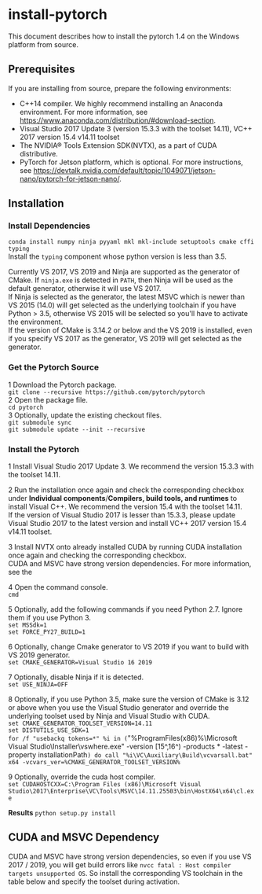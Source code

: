 # install-pytorch
This document describes how to install the pytorch 1.4 on the Windows platform from source.

## Prerequisites
If you are installing from source, prepare the following environments:
 * C++14 compiler. We highly recommend installing an Anaconda environment. For more information, see https://www.anaconda.com/distribution/#download-section.
 * Visual Studio 2017 Update 3 (version 15.3.3 with the toolset 14.11), VC++ 2017 version 15.4 v14.11 toolset
 * The NVIDIA® Tools Extension SDK(NVTX), as a part of CUDA distributive.
 * PyTorch for Jetson platform, which is optional. For more instructions, see https://devtalk.nvidia.com/default/topic/1049071/jetson-nano/pytorch-for-jetson-nano/.
 
## Installation
### Install Dependencies
`conda install numpy ninja pyyaml mkl mkl-include setuptools cmake cffi typing`  
Install the `typing` component whose python version is less than 3.5.   

Currently VS 2017, VS 2019 and Ninja are supported as the generator of CMake. If `ninja.exe` is detected in `PATH`, then Ninja will be used as the default generator, otherwise it will use VS 2017.  
If Ninja is selected as the generator, the latest MSVC which is newer than VS 2015 (14.0) will get selected as the underlying toolchain if you have Python > 3.5, otherwise VS 2015 will be selected so you'll have to activate the environment.    
If the version of CMake is 3.14.2 or below and the VS 2019 is installed, even if you specify VS 2017 as the generator, VS 2019 will get selected as the generator.

### Get the Pytorch Source
 1 Download the Pytorch package.  
 `git clone --recursive https://github.com/pytorch/pytorch`  
 2 Open the package file.  
 `cd pytorch`  
 3 Optionally, update the existing checkout files.  
 `git submodule sync`  
 `git submodule update --init --recursive`
 
 ### Install the Pytorch
  1 Install Visual Studio 2017 Update 3. We recommend the version 15.3.3 with the toolset 14.11.  
  
  2 Run the installation once again and check the corresponding checkbox under **Individual components**/**Compilers, build tools, and runtimes** to install Visual C++. We recommend the version 15.4 with the toolset 14.11.  
  If the version of Visual Studio 2017 is lesser than 15.3.3, please update Visual Studio 2017 to the latest version and install VC++ 2017 version 15.4 v14.11 toolset.  
  
  3 Install NVTX onto already installed CUDA by running CUDA installation once again and checking the corresponding checkbox.  
  CUDA and MSVC have strong version dependencies. For more information, see the   
  
  4 Open the command console.  
  `cmd`  
  
  5 Optionally, add the following commands if you need Python 2.7. Ignore them if you use Python 3.  
  `set MSSdk=1`  
  `set FORCE_PY27_BUILD=1`  
  
  6 Optionally, change Cmake generator to VS 2019 if you want to build with VS 2019 generator.  
  `set CMAKE_GENERATOR=Visual Studio 16 2019`   
  
  7 Optionally, disable Ninja if it is detected.  
  `set USE_NINJA=OFF`  
  
  8 Optionally, if you use Python 3.5, make sure the version of CMake is 3.12 or above when you use the Visual Studio generator and override the underlying toolset used by Ninja and Visual Studio with CUDA.  
  `set CMAKE_GENERATOR_TOOLSET_VERSION=14.11`  
  `set DISTUTILS_USE_SDK=1`  
  `for /f "usebackq tokens=*" %i in (`"%ProgramFiles(x86)%\Microsoft Visual Studio\Installer\vswhere.exe" -version [15^,16^) -products * -latest -property installationPath`) do call "%i\VC\Auxiliary\Build\vcvarsall.bat" x64 -vcvars_ver=%CMAKE_GENERATOR_TOOLSET_VERSION%`
  
  9 Optionally, override the cuda host compiler.  
  `set CUDAHOSTCXX=C:\Program Files (x86)\Microsoft Visual Studio\2017\Enterprise\VC\Tools\MSVC\14.11.25503\bin\HostX64\x64\cl.exe` 

**Results**
`python setup.py install`

## CUDA and MSVC Dependency
CUDA and MSVC have strong version dependencies, so even if you use VS 2017 / 2019, you will get build errors like `nvcc fatal : Host compiler targets unsupported OS`.
So install the corresponding VS toolchain in the table below and specify the toolset during activation.

